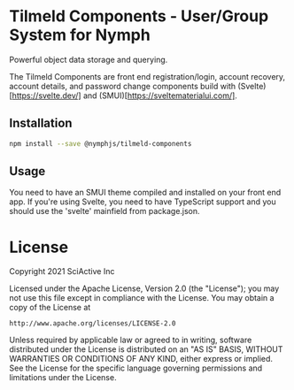 # Tilmeld Components - User/Group System for Nymph

Powerful object data storage and querying.

The Tilmeld Components are front end registration/login, account recovery, account details, and password change components build with (Svelte)[https://svelte.dev/] and (SMUI)[https://sveltematerialui.com/].

## Installation

```sh
npm install --save @nymphjs/tilmeld-components
```

## Usage

You need to have an SMUI theme compiled and installed on your front end app. If you're using Svelte, you need to have TypeScript support and you should use the 'svelte' mainfield from package.json.

# License

Copyright 2021 SciActive Inc

Licensed under the Apache License, Version 2.0 (the "License");
you may not use this file except in compliance with the License.
You may obtain a copy of the License at

    http://www.apache.org/licenses/LICENSE-2.0

Unless required by applicable law or agreed to in writing, software
distributed under the License is distributed on an "AS IS" BASIS,
WITHOUT WARRANTIES OR CONDITIONS OF ANY KIND, either express or implied.
See the License for the specific language governing permissions and
limitations under the License.
